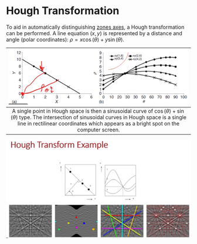 # Hough Transformation

To aid in automatically distinguishing [zones axes](zone-axis.md), a Hough transformation can be performed.
A line equation $(x, y)$ is represented by a distance and angle (polar coordinates): $\rho = x\cos(\theta) + y\sin(\theta)$.

| ![](../../../attachments/electron-backscatter-diffraction/hough_transformation_220919_175218_EST.png) |
|:--:|
| A single point in Hough space is then a sinusoidal curve of $\cos(\theta) + \sin(\theta)$ type. The intersection of sinusoidal curves in Hough space is a single line in rectilinear coordinates which appears as a bright spot on the computer screen. |

![](../../../attachments/electron-backscatter-diffraction/hough_transformation_example_220919_175429_EST.png)